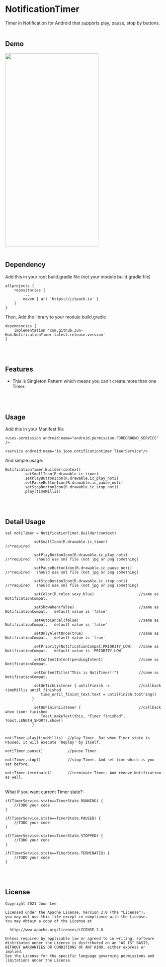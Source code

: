 # NotificationTimer
Timer in Notification for Android that supports play, pause, stop by buttons.
</br>
</br>

Demo
-------

<img src="https://user-images.githubusercontent.com/54348567/107766943-98fa2c00-6d77-11eb-9f93-ca6432d54d2f.gif" width="300" height="620">
</br>
</br>

Dependency
--------------
Add this in your root build.gradle file (not your module build.gradle file)

	allprojects {
		repositories {
			...
			maven { url 'https://jitpack.io' }
		}
	}

Then, Add the library to your module build.gradle

    dependencies {
        implementation 'com.github.Jun-Hub:NotificationTimer:latest.release.version'
    }
  
</br>
</br>

Features
----------------
* This is Singleton Pattern which means you can't create more than one Timer.

</br>
</br>

Usage
--------------
Add this in your Manifest file

    <uses-permission android:name="android.permission.FOREGROUND_SERVICE" />
    
    <service android:name="io.joon.notificationtimer.TimerService"/>

And simple usage:


    NotificationTimer.Builder(context)
            .setSmallIcon(R.drawable.ic_timer)
            .setPlayButtonIcon(R.drawable.ic_play_noti)
            .setPauseButtonIcon(R.drawable.ic_pause_noti)
            .setStopButtonIcon(R.drawable.ic_stop_noti)
            .play(timeMillis)
            
</br>
</br>

Detail Usage
------------------
    val notiTimer = NotificationTimer.Builder(context)
    
                .setSmallIcon(R.drawable.ic_timer)              //*required
                
                .setPlayButtonIcon(R.drawable.ic_play_noti)     //*required   should use xml file (not jpg or png something)
                
                .setPauseButtonIcon(R.drawable.ic_pause_noti)   //*required   should use xml file (not jpg or png something)
                
                .setStopButtonIcon(R.drawable.ic_stop_noti)     //*required   should use xml file (not jpg or png something)
                
                .setColor(R.color.sexy_blue)                    //same as NotificationCompat.
                
                .setShowWhen(false)                             //same as NotificationCompat.   default value is 'false'
                
                .setAutoCancel(false)                           //same as NotificationCompat.   default value is 'false'
                
                .setOnlyAlertOnce(true)                         //same as NotificationCompat.   default value is 'true'
                
                .setPriority(NotificationCompat.PRIORITY_LOW)   //same as NotificationCompat.   default value is 'PRIORITY_LOW'
                
                .setContentIntent(pendingIntent)                //same as NotificationCompat.
                
                .setContentTitle("This is NotiTimer!!")         //same as NotificationCompat. 
                
                .setOnTickListener { untilFinish ->             //callback timeMillis until finished
                    time_until_finish_text.text = untilFinish.toString() 
                }
                
                .setOnFinishListener {                          //callback when timer finished
                    Toast.makeText(this, "Timer finished", Toast.LENGTH_SHORT).show() 
                }
                    
                    
    notiTimer.play(timeMillis)  //play Timer. But when Timer state is Paused, it will execute 'Replay' by itself.
    
    notiTimer.pause()           //pause Timer.
    
    notiTimer.stop()            //stop Timer. And set time which is you set before.
    
    notiTimer.terminate()       //terminate Timer. And remove Notification as well.
    
</br>
What if you want current Timer state?:


    if(TimerService.state==TimerState.RUNNING) {
        //TODO your code
    }
    
    if(TimerService.state==TimerState.PAUSED) {
        //TODO your code
    }
    
    if(TimerService.state==TimerState.STOPPED) {
        //TODO your code
    }
    
    if(TimerService.state==TimerState.TERMINATED) {
        //TODO your code
    }

</br>
</br>

License
-----------

    Copyright 2021 Joon Lee

    Licensed under the Apache License, Version 2.0 (the "License");
    you may not use this file except in compliance with the License.
    You may obtain a copy of the License at

      http://www.apache.org/licenses/LICENSE-2.0

    Unless required by applicable law or agreed to in writing, software
    distributed under the License is distributed on an "AS IS" BASIS,
    WITHOUT WARRANTIES OR CONDITIONS OF ANY KIND, either express or implied.
    See the License for the specific language governing permissions and
    limitations under the License.
